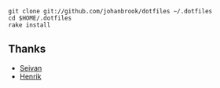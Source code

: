	git clone git://github.com/johanbrook/dotfiles ~/.dotfiles
	cd $HOME/.dotfiles
	rake install

## Thanks

- [Seivan](http://github.com/seivan/dotfiles)
- [Henrik](https://github.com/henrik/dotfiles/)